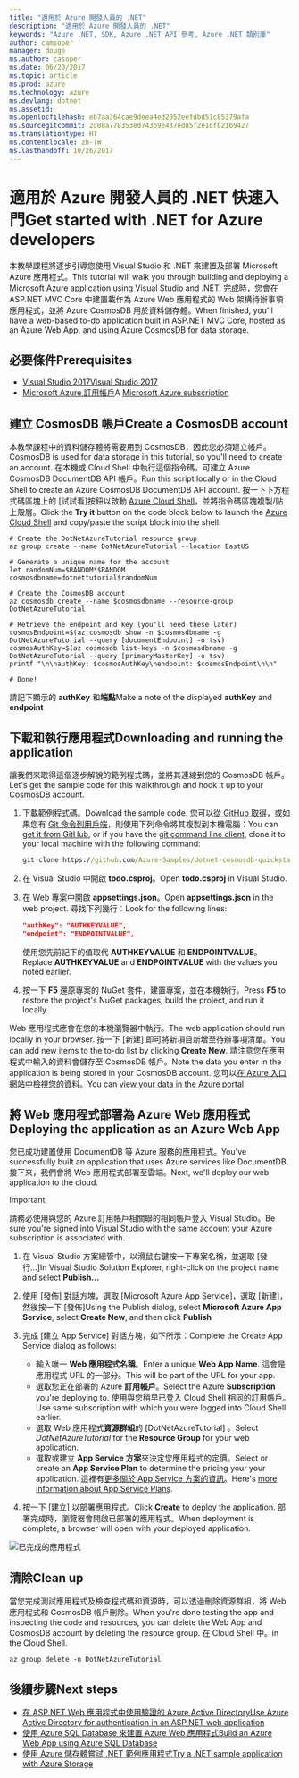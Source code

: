```yaml
---
title: "適用於 Azure 開發人員的 .NET"
description: "適用於 Azure 開發人員的 .NET"
keywords: "Azure .NET, SDK, Azure .NET API 參考, Azure .NET 類別庫"
author: camsoper
manager: douge
ms.author: casoper
ms.date: 06/20/2017
ms.topic: article
ms.prod: azure
ms.technology: azure
ms.devlang: dotnet
ms.assetid: 
ms.openlocfilehash: eb7aa364cae9deea4ed2052eefdbd51c85379afa
ms.sourcegitcommit: 2c08a778353ed743b9e437ed85f2e1dfb21b9427
ms.translationtype: HT
ms.contentlocale: zh-TW
ms.lasthandoff: 10/26/2017
---
```

# <a name="get-started-with-net-for-azure-developers"></a><span data-ttu-id="6b02d-104">適用於 Azure 開發人員的 .NET 快速入門</span><span class="sxs-lookup"><span data-stu-id="6b02d-104">Get started with .NET for Azure developers</span></span>

<span data-ttu-id="6b02d-105">本教學課程將逐步引導您使用 Visual Studio 和 .NET 來建置及部署 Microsoft Azure 應用程式。</span><span class="sxs-lookup"><span data-stu-id="6b02d-105">This tutorial will walk you through building and deploying a Microsoft Azure application using Visual Studio and .NET.</span></span>  <span data-ttu-id="6b02d-106">完成時，您會在 ASP.NET MVC Core 中建置載作為 Azure Web 應用程式的 Web 架構待辦事項應用程式，並將 Azure CosmosDB 用於資料儲存體。</span><span class="sxs-lookup"><span data-stu-id="6b02d-106">When finished, you'll have a web-based to-do application built in ASP.NET MVC Core, hosted as an Azure Web App, and using Azure CosmosDB for data storage.</span></span>

## <a name="prerequisites"></a><span data-ttu-id="6b02d-107">必要條件</span><span class="sxs-lookup"><span data-stu-id="6b02d-107">Prerequisites</span></span>

* [<span data-ttu-id="6b02d-108">Visual Studio 2017</span><span class="sxs-lookup"><span data-stu-id="6b02d-108">Visual Studio 2017</span></span>](https://www.visualstudio.com/downloads/)
* <span data-ttu-id="6b02d-109">[Microsoft Azure 訂用帳戶](https://azure.microsoft.com/free/)</span><span class="sxs-lookup"><span data-stu-id="6b02d-109">A [Microsoft Azure subscription](https://azure.microsoft.com/free/)</span></span>

## <a name="create-a-cosmosdb-account"></a><span data-ttu-id="6b02d-110">建立 CosmosDB 帳戶</span><span class="sxs-lookup"><span data-stu-id="6b02d-110">Create a CosmosDB account</span></span>

<span data-ttu-id="6b02d-111">本教學課程中的資料儲存體將需要用到 CosmosDB，因此您必須建立帳戶。</span><span class="sxs-lookup"><span data-stu-id="6b02d-111">CosmosDB is used for data storage in this tutorial, so you'll need to create an account.</span></span>  <span data-ttu-id="6b02d-112">在本機或 Cloud Shell 中執行這個指令碼，可建立 Azure CosmosDB DocumentDB API 帳戶。</span><span class="sxs-lookup"><span data-stu-id="6b02d-112">Run this script locally or in the Cloud Shell to create an Azure CosmosDB DocumentDB API account.</span></span>  <span data-ttu-id="6b02d-113">按一下下方程式碼區塊上的 [試試看]按鈕以啟動 [Azure Cloud Shell](/azure/cloud-shell/)，並將指令碼區塊複製/貼上殼層。</span><span class="sxs-lookup"><span data-stu-id="6b02d-113">Click the **Try it** button on the code block below to launch the [Azure Cloud Shell](/azure/cloud-shell/) and copy/paste the script block into the shell.</span></span>

```azurecli-interactive
# Create the DotNetAzureTutorial resource group
az group create --name DotNetAzureTutorial --location EastUS

# Generate a unique name for the account
let randomNum=$RANDOM*$RANDOM
cosmosdbname=dotnettutorial$randomNum

# Create the CosmosDB account
az cosmosdb create --name $cosmosdbname --resource-group DotNetAzureTutorial

# Retrieve the endpoint and key (you'll need these later)
cosmosEndpoint=$(az cosmosdb show -n $cosmosdbname -g DotNetAzureTutorial --query [documentEndpoint] -o tsv)
cosmosAuthKey=$(az cosmosdb list-keys -n $cosmosdbname -g DotNetAzureTutorial --query [primaryMasterKey] -o tsv)
printf "\n\nauthKey: $cosmosAuthKey\nendpoint: $cosmosEndpoint\n\n"

# Done!

```

<span data-ttu-id="6b02d-114">請記下顯示的 **authKey** 和**端點**</span><span class="sxs-lookup"><span data-stu-id="6b02d-114">Make a note of the displayed **authKey** and **endpoint**</span></span> 

## <a name="downloading-and-running-the-application"></a><span data-ttu-id="6b02d-115">下載和執行應用程式</span><span class="sxs-lookup"><span data-stu-id="6b02d-115">Downloading and running the application</span></span>

<span data-ttu-id="6b02d-116">讓我們來取得這個逐步解說的範例程式碼，並將其連線到您的 CosmosDB 帳戶。</span><span class="sxs-lookup"><span data-stu-id="6b02d-116">Let's get the sample code for this walkthrough and hook it up to your CosmosDB account.</span></span>

1. <span data-ttu-id="6b02d-117">下載範例程式碼。</span><span class="sxs-lookup"><span data-stu-id="6b02d-117">Download the sample code.</span></span>  <span data-ttu-id="6b02d-118">您可以[從 GitHub 取得](https://github.com/Azure-Samples/dotnet-cosmosdb-quickstart/)，或如果您有 [Git 命令列用戶端](https://git-scm.com/)，則使用下列命令將其複製到本機電腦：</span><span class="sxs-lookup"><span data-stu-id="6b02d-118">You can [get it from GitHub](https://github.com/Azure-Samples/dotnet-cosmosdb-quickstart/), or if you have the [git command line client](https://git-scm.com/), clone it to your local machine with the following command:</span></span>

    ```cmd
    git clone https://github.com/Azure-Samples/dotnet-cosmosdb-quickstart
    ```

2. <span data-ttu-id="6b02d-119">在 Visual Studio 中開啟 **todo.csproj**。</span><span class="sxs-lookup"><span data-stu-id="6b02d-119">Open **todo.csproj** in Visual Studio.</span></span>

3. <span data-ttu-id="6b02d-120">在 Web 專案中開啟 **appsettings.json**。</span><span class="sxs-lookup"><span data-stu-id="6b02d-120">Open **appsettings.json** in the web project.</span></span>  <span data-ttu-id="6b02d-121">尋找下列幾行︰</span><span class="sxs-lookup"><span data-stu-id="6b02d-121">Look for the following lines:</span></span>

    ```json
    "authKey": "AUTHKEYVALUE",
    "endpoint": "ENDPOINTVALUE",
    ```
    <span data-ttu-id="6b02d-122">使用您先前記下的值取代 **AUTHKEYVALUE** 和 **ENDPOINTVALUE**。</span><span class="sxs-lookup"><span data-stu-id="6b02d-122">Replace **AUTHKEYVALUE** and **ENDPOINTVALUE** with the values you noted earlier.</span></span>

4. <span data-ttu-id="6b02d-123">按一下 **F5** 還原專案的 NuGet 套件，建置專案，並在本機執行。</span><span class="sxs-lookup"><span data-stu-id="6b02d-123">Press **F5** to restore the project's NuGet packages, build the project, and run it locally.</span></span>

<span data-ttu-id="6b02d-124">Web 應用程式應會在您的本機瀏覽器中執行。</span><span class="sxs-lookup"><span data-stu-id="6b02d-124">The web application should run locally in your browser.</span></span>  <span data-ttu-id="6b02d-125">按一下 [新建] 即可將新項目新增至待辦事項清單。</span><span class="sxs-lookup"><span data-stu-id="6b02d-125">You can add new items to the to-do list by clicking **Create New**.</span></span>  <span data-ttu-id="6b02d-126">請注意您在應用程式中輸入的資料會儲存至 CosmosDB 帳戶。</span><span class="sxs-lookup"><span data-stu-id="6b02d-126">Note the data you enter in the application is being stored in your CosmosDB account.</span></span>  <span data-ttu-id="6b02d-127">您可以[在 Azure 入口網站中檢視您的資料](/azure/documentdb/documentdb-view-json-document-explorer)。</span><span class="sxs-lookup"><span data-stu-id="6b02d-127">You can [view your data in the Azure portal](/azure/documentdb/documentdb-view-json-document-explorer).</span></span>

## <a name="deploying-the-application-as-an-azure-web-app"></a><span data-ttu-id="6b02d-128">將 Web 應用程式部署為 Azure Web 應用程式</span><span class="sxs-lookup"><span data-stu-id="6b02d-128">Deploying the application as an Azure Web App</span></span>

<span data-ttu-id="6b02d-129">您已成功建置使用 DocumentDB 等 Azure 服務的應用程式。</span><span class="sxs-lookup"><span data-stu-id="6b02d-129">You've successfully built an application that uses Azure services like DocumentDB.</span></span>  <span data-ttu-id="6b02d-130">接下來，我們會將 Web 應用程式部署至雲端。</span><span class="sxs-lookup"><span data-stu-id="6b02d-130">Next, we'll deploy our web application to the cloud.</span></span>

> [!IMPORTANT]
> <span data-ttu-id="6b02d-131">請務必使用與您的 Azure 訂用帳戶相關聯的相同帳戶登入 Visual Studio。</span><span class="sxs-lookup"><span data-stu-id="6b02d-131">Be sure you're signed into Visual Studio with the same account your Azure subscription is associated with.</span></span>

1. <span data-ttu-id="6b02d-132">在 Visual Studio 方案總管中，以滑鼠右鍵按一下專案名稱，並選取 [發行...]</span><span class="sxs-lookup"><span data-stu-id="6b02d-132">In Visual Studio Solution Explorer, right-click on the project name and select **Publish...**</span></span>

2. <span data-ttu-id="6b02d-133">使用 [發佈] 對話方塊，選取 [Microsoft Azure App Service]，選取 [新建]，然後按一下 [發佈]</span><span class="sxs-lookup"><span data-stu-id="6b02d-133">Using the Publish dialog, select **Microsoft Azure App Service**, select **Create New**, and then click **Publish**</span></span>

3. <span data-ttu-id="6b02d-134">完成 [建立 App Service] 對話方塊，如下所示：</span><span class="sxs-lookup"><span data-stu-id="6b02d-134">Complete the Create App Service dialog as follows:</span></span>

    * <span data-ttu-id="6b02d-135">輸入唯一 **Web 應用程式名稱**。</span><span class="sxs-lookup"><span data-stu-id="6b02d-135">Enter a unique **Web App Name**.</span></span>  <span data-ttu-id="6b02d-136">這會是應用程式 URL 的一部分。</span><span class="sxs-lookup"><span data-stu-id="6b02d-136">This will be part of the URL for your app.</span></span>
    * <span data-ttu-id="6b02d-137">選取您正在部署的 Azure **訂用帳戶**。</span><span class="sxs-lookup"><span data-stu-id="6b02d-137">Select the Azure **Subscription** you're deploying to.</span></span>  <span data-ttu-id="6b02d-138">使用與您稍早已登入 Cloud Shell 相同的訂用帳戶。</span><span class="sxs-lookup"><span data-stu-id="6b02d-138">Use same subscription with which you were logged into Cloud Shell earlier.</span></span>
    * <span data-ttu-id="6b02d-139">選取 Web 應用程式**資源群組**的 [DotNetAzureTutorial] 。</span><span class="sxs-lookup"><span data-stu-id="6b02d-139">Select *DotNetAzureTutorial* for the **Resource Group** for your web application.</span></span>
    * <span data-ttu-id="6b02d-140">選取或建立 **App Service 方案**來決定您應用程式的定價。</span><span class="sxs-lookup"><span data-stu-id="6b02d-140">Select or create an **App Service Plan** to determine the pricing your your application.</span></span>  <span data-ttu-id="6b02d-141">這裡有[更多關於 App Service 方案的資訊](/azure/app-service/azure-web-sites-web-hosting-plans-in-depth-overview)。</span><span class="sxs-lookup"><span data-stu-id="6b02d-141">Here's [more information about App Service Plans](/azure/app-service/azure-web-sites-web-hosting-plans-in-depth-overview).</span></span>

4. <span data-ttu-id="6b02d-142">按一下 [建立] 以部署應用程式。</span><span class="sxs-lookup"><span data-stu-id="6b02d-142">Click **Create** to deploy the application.</span></span>  <span data-ttu-id="6b02d-143">部署完成時，瀏覽器會開啟已部署的應用程式。</span><span class="sxs-lookup"><span data-stu-id="6b02d-143">When deployment is complete, a browser will open with your deployed application.</span></span>

![已完成的應用程式](./media/dotnet-quickstart/todo.png)

## <a name="clean-up"></a><span data-ttu-id="6b02d-145">清除</span><span class="sxs-lookup"><span data-stu-id="6b02d-145">Clean up</span></span>

<span data-ttu-id="6b02d-146">當您完成測試應用程式及檢查程式碼和資源時，可以透過刪除資源群組，將 Web 應用程式和 CosmosDB 帳戶刪除。</span><span class="sxs-lookup"><span data-stu-id="6b02d-146">When you're done testing the app and inspecting the code and resources, you can delete the Web App and CosmosDB account by deleting the resource group.</span></span> <span data-ttu-id="6b02d-147">在 Cloud Shell 中。</span><span class="sxs-lookup"><span data-stu-id="6b02d-147">in the Cloud Shell.</span></span>

```azurecli-interactive
az group delete -n DotNetAzureTutorial
```

## <a name="next-steps"></a><span data-ttu-id="6b02d-148">後續步驟</span><span class="sxs-lookup"><span data-stu-id="6b02d-148">Next steps</span></span>

* [<span data-ttu-id="6b02d-149">在 ASP.NET Web 應用程式中使用驗證的 Azure Active Directory</span><span class="sxs-lookup"><span data-stu-id="6b02d-149">Use Azure Active Directory for authentication in an ASP.NET web application</span></span>](/azure/active-directory/develop/active-directory-devquickstarts-webapp-dotnet)
* [<span data-ttu-id="6b02d-150">使用 Azure SQL Database 來建置 Azure Web 應用程式</span><span class="sxs-lookup"><span data-stu-id="6b02d-150">Build an Azure Web App using Azure SQL Database</span></span>](/azure/app-service-web/web-sites-dotnet-get-started)
* [<span data-ttu-id="6b02d-151">使用 Azure 儲存體嘗試 .NET 範例應用程式</span><span class="sxs-lookup"><span data-stu-id="6b02d-151">Try a .NET sample application with Azure Storage</span></span>](/azure/storage/storage-samples-dotnet)


